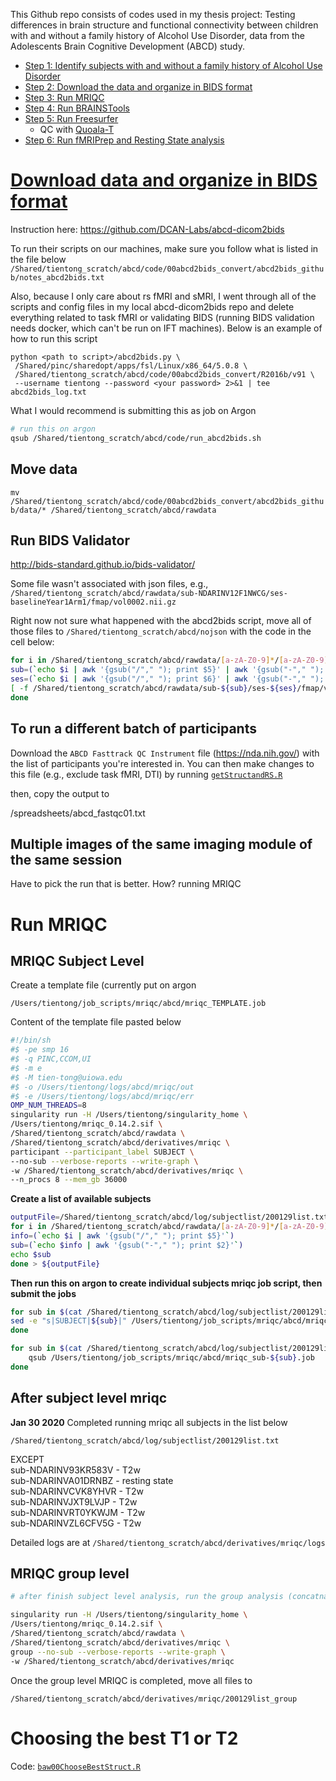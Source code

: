This Github repo consists of codes used in my thesis project: Testing differences in brain structure and functional connectivity between children with and without a family history of Alcohol Use Disorder, data from the Adolescents Brain Cognitive Development (ABCD) study.

* [Step 1: Identify subjects with and without a family history of Alcohol Use Disorder](https://github.com/tientong98/thesis/tree/master/Family%20History)
* [Step 2: Download the data and organize in BIDS format](https://github.com/tientong98/thesis#download-data-and-organize-in-bids-format)
* [Step 3: Run MRIQC](https://github.com/tientong98/thesis#run-mriqc)
* [Step 4: Run BRAINSTools](https://github.com/tientong98/thesis/tree/master/BRAINSTools%20Analysis)
* [Step 5: Run Freesurfer](https://github.com/tientong98/thesis/tree/master/FreeSurfer)
  * QC with [Quoala-T](https://github.com/Qoala-T)
* [Step 6: Run fMRIPrep and Resting State analysis](https://github.com/tientong98/thesis/tree/master/Resting%20State)

# [Download data and organize in BIDS format](https://github.com/tientong98/thesis/blob/master/run_abcd2bids.sh)

Instruction here: https://github.com/DCAN-Labs/abcd-dicom2bids

To run their scripts on our machines, make sure you follow what is listed in the file below
`/Shared/tientong_scratch/abcd/code/00abcd2bids_convert/abcd2bids_github/notes_abcd2bids.txt`

Also, because I only care about rs fMRI and sMRI, I went through all of the scripts and config files in my local abcd-dicom2bids repo and delete everything related to task fMRI or validating BIDS (running BIDS validation needs docker, which can't be run on IFT machines). Below is an example of how to run this script

```
python <path to script>/abcd2bids.py \
 /Shared/pinc/sharedopt/apps/fsl/Linux/x86_64/5.0.8 \
 /Shared/tientong_scratch/abcd/code/00abcd2bids_convert/R2016b/v91 \
 --username tientong --password <your password> 2>&1 | tee abcd2bids_log.txt 
```

What I would recommend is submitting this as job on Argon

```bash
# run this on argon
qsub /Shared/tientong_scratch/abcd/code/run_abcd2bids.sh 
```

## Move data

`mv /Shared/tientong_scratch/abcd/code/00abcd2bids_convert/abcd2bids_github/data/* /Shared/tientong_scratch/abcd/rawdata`

## Run BIDS Validator

http://bids-standard.github.io/bids-validator/

Some file wasn't associated with json files, e.g., `/Shared/tientong_scratch/abcd/rawdata/sub-NDARINV12F1NWCG/ses-baselineYear1Arm1/fmap/vol0002.nii.gz`

Right now not sure what happened with the abcd2bids script, move all of those files to 
`/Shared/tientong_scratch/abcd/nojson` with the code in the cell below:


```bash
for i in /Shared/tientong_scratch/abcd/rawdata/[a-zA-Z0-9]*/[a-zA-Z0-9]*/fmap ; do 
sub=(`echo $i | awk '{gsub("/"," "); print $5}' | awk '{gsub("-"," "); print $2}'`)
ses=(`echo $i | awk '{gsub("/"," "); print $6}' | awk '{gsub("-"," "); print $2}'`)
[ -f /Shared/tientong_scratch/abcd/rawdata/sub-${sub}/ses-${ses}/fmap/vol*2*.nii.gz ] && mkdir -p /Shared/tientong_scratch/abcd/nojson/sub-${sub}/ses-${ses}/fmap && mv /Shared/tientong_scratch/abcd/rawdata/sub-${sub}/ses-${ses}/fmap/vol*.nii.gz /Shared/tientong_scratch/abcd/nojson/sub-${sub}/ses-${ses}/fmap
done
```

## To run a different batch of participants

Download the `ABCD Fasttrack QC Instrument` file (https://nda.nih.gov/) with the list of participants you're interested in. You can then make changes to this file (e.g., exclude task fMRI, DTI) by running [`getStructandRS.R`](https://github.com/tientong98/thesis/blob/master/getStructandRS.R)

then, copy the output to

<local abcd2bids repo>/spreadsheets/abcd_fastqc01.txt

## Multiple images of the same imaging module of the same session

Have to pick the run that is better. How? running MRIQC



# Run MRIQC

## MRIQC Subject Level

Create a template file (currently put on argon

`/Users/tientong/job_scripts/mriqc/abcd/mriqc_TEMPLATE.job`

Content of the template file pasted below


```bash
#!/bin/sh
#$ -pe smp 16
#$ -q PINC,CCOM,UI
#$ -m e
#$ -M tien-tong@uiowa.edu
#$ -o /Users/tientong/logs/abcd/mriqc/out
#$ -e /Users/tientong/logs/abcd/mriqc/err
OMP_NUM_THREADS=8
singularity run -H /Users/tientong/singularity_home \
/Users/tientong/mriqc_0.14.2.sif \
/Shared/tientong_scratch/abcd/rawdata \
/Shared/tientong_scratch/abcd/derivatives/mriqc \
participant --participant_label SUBJECT \
--no-sub --verbose-reports --write-graph \
-w /Shared/tientong_scratch/abcd/derivatives/mriqc \
--n_procs 8 --mem_gb 36000
```
**Create a list of available subjects**

```bash
outputFile=/Shared/tientong_scratch/abcd/log/subjectlist/200129list.txt
for i in /Shared/tientong_scratch/abcd/rawdata/[a-zA-Z0-9]*/[a-zA-Z0-9]*/anat ; do 
info=(`echo $i | awk '{gsub("/"," "); print $5}'`)
sub=(`echo $info | awk '{gsub("-"," "); print $2}'`)
echo $sub
done > ${outputFile}
```
**Then run this on argon to create individual subjects mriqc job script, then submit the jobs**

```bash
for sub in $(cat /Shared/tientong_scratch/abcd/log/subjectlist/200129list.txt | tr '\n' ' ') ; do
sed -e "s|SUBJECT|${sub}|" /Users/tientong/job_scripts/mriqc/abcd/mriqc_TEMPLATE.job > /Users/tientong/job_scripts/mriqc/abcd/mriqc_sub-${sub}.job
done

for sub in $(cat /Shared/tientong_scratch/abcd/log/subjectlist/200129list.txt | tr '\n' ' ') ; do
    qsub /Users/tientong/job_scripts/mriqc/abcd/mriqc_sub-${sub}.job
done 
```

## After subject level mriqc

**Jan 30 2020** Completed running mriqc all subjects in the list below

`/Shared/tientong_scratch/abcd/log/subjectlist/200129list.txt`

EXCEPT  
sub-NDARINV93KR583V - T2w  
sub-NDARINVA01DRNBZ - resting state   
sub-NDARINVCVK8YHVR - T2w  
sub-NDARINVJXT9LVJP - T2w  
sub-NDARINVRT0YKWJM - T2w  
sub-NDARINVZL6CFV5G - T2w  
  
Detailed logs are at `/Shared/tientong_scratch/abcd/derivatives/mriqc/logs`

## MRIQC group level


```bash
# after finish subject level analysis, run the group analysis (concatnate subjects' files)

singularity run -H /Users/tientong/singularity_home \
/Users/tientong/mriqc_0.14.2.sif \
/Shared/tientong_scratch/abcd/rawdata \
/Shared/tientong_scratch/abcd/derivatives/mriqc \
group --no-sub --verbose-reports --write-graph \
-w /Shared/tientong_scratch/abcd/derivatives/mriqc
```

Once the group level MRIQC is completed, move all files to

`/Shared/tientong_scratch/abcd/derivatives/mriqc/200129list_group`

# Choosing the best T1 or T2

Code: [`baw00ChooseBestStruct.R`](https://github.com/tientong98/thesis/blob/master/BRAINSTools%20Analysis/baw00ChooseBestStruct.R)
